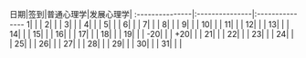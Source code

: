 
日期|签到|普通心理学|发展心理学|
 :---------------|:---------------|:---------------
 1| | |
 2| | |
 3| | |
 4| | |
 5| | |
 6| | |
 7| | |
 8| | |
 9| | |
 10| | |
 11| | |
 12| | |
 13| | |
 14| | |
 15| | |
 16| | |
  17| | |
  18| | |
  19| | |
 -20| | |
 +20| | |
  21| | |
  22| | |
  23| | |
 24| | |
 25| | |
 26| | |
 27| | |
 28| | |
 29| | |
 30| | |
 31| | | 
